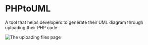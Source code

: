 # PHPtoUML
A tool that helps developers to generate their UML diagram through uploading their PHP code


![The uploading files page](https://github.com/AzarguNazari/PHPtoUML/blob/master/snapshot/input%20option.png)

